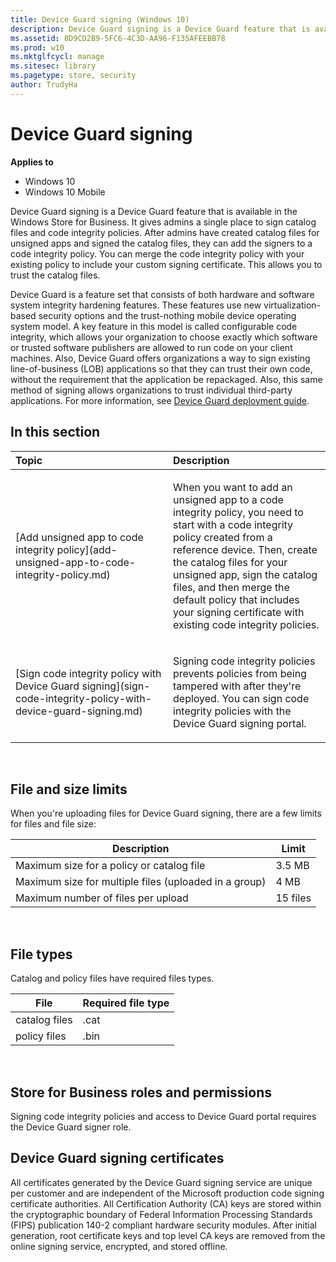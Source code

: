 ```yaml
---
title: Device Guard signing (Windows 10)
description: Device Guard signing is a Device Guard feature that is available in the Windows Store for Business.
ms.assetid: 8D9CD2B9-5FC6-4C3D-AA96-F135AFEEBB78
ms.prod: w10
ms.mktglfcycl: manage
ms.sitesec: library
ms.pagetype: store, security
author: TrudyHa
---
```


# Device Guard signing


**Applies to**

-   Windows 10
-   Windows 10 Mobile

Device Guard signing is a Device Guard feature that is available in the Windows Store for Business. It gives admins a single place to sign catalog files and code integrity policies. After admins have created catalog files for unsigned apps and signed the catalog files, they can add the signers to a code integrity policy. You can merge the code integrity policy with your existing policy to include your custom signing certificate. This allows you to trust the catalog files.

Device Guard is a feature set that consists of both hardware and software system integrity hardening features. These features use new virtualization-based security options and the trust-nothing mobile device operating system model. A key feature in this model is called configurable code integrity, which allows your organization to choose exactly which software or trusted software publishers are allowed to run code on your client machines. Also, Device Guard offers organizations a way to sign existing line-of-business (LOB) applications so that they can trust their own code, without the requirement that the application be repackaged. Also, this same method of signing allows organizations to trust individual third-party applications. For more information, see [Device Guard deployment guide](https://technet.microsoft.com/library/mt463091.aspx).

## In this section


<table>
<colgroup>
<col width="50%" />
<col width="50%" />
</colgroup>
<thead>
<tr class="header">
<th align="left">Topic</th>
<th align="left">Description</th>
</tr>
</thead>
<tbody>
<tr class="odd">
<td align="left"><p>[Add unsigned app to code integrity policy](add-unsigned-app-to-code-integrity-policy.md)</p></td>
<td align="left"><p>When you want to add an unsigned app to a code integrity policy, you need to start with a code integrity policy created from a reference device. Then, create the catalog files for your unsigned app, sign the catalog files, and then merge the default policy that includes your signing certificate with existing code integrity policies.</p></td>
</tr>
<tr class="even">
<td align="left"><p>[Sign code integrity policy with Device Guard signing](sign-code-integrity-policy-with-device-guard-signing.md)</p></td>
<td align="left"><p>Signing code integrity policies prevents policies from being tampered with after they're deployed. You can sign code integrity policies with the Device Guard signing portal.</p></td>
</tr>
</tbody>
</table>

 

## File and size limits


When you're uploading files for Device Guard signing, there are a few limits for files and file size:

| Description                                           | Limit    |
|-------------------------------------------------------|----------|
| Maximum size for a policy or catalog file             | 3.5 MB   |
| Maximum size for multiple files (uploaded in a group) | 4 MB     |
| Maximum number of files per upload                    | 15 files |

 

## File types


Catalog and policy files have required files types.

| File          | Required file type |
|---------------|--------------------|
| catalog files | .cat               |
| policy files  | .bin               |

 

##  Store for Business roles and permissions


Signing code integrity policies and access to Device Guard portal requires the Device Guard signer role.

## Device Guard signing certificates


All certificates generated by the Device Guard signing service are unique per customer and are independent of the Microsoft production code signing certificate authorities. All Certification Authority (CA) keys are stored within the cryptographic boundary of Federal Information Processing Standards (FIPS) publication 140-2 compliant hardware security modules. After initial generation, root certificate keys and top level CA keys are removed from the online signing service, encrypted, and stored offline.

 

 





